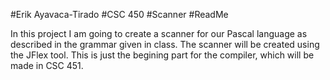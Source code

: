 #Erik Ayavaca-Tirado
#CSC 450
#Scanner
#ReadMe

In this project I am going to create a scanner for our Pascal language as described in the
grammar given in class.  The scanner will be created using the JFlex tool.  This is just the 
begining part for the compiler, which will be made in CSC 451. 
